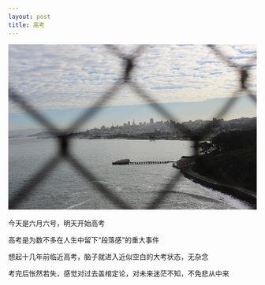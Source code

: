 ```yaml
---
layout: post
title: 高考
---
```

![/images/2016-06-06-Exam/JJS.JPG](/images/2016-06-06-Exam/JJS.JPG)

今天是六月六号，明天开始高考

高考是为数不多在人生中留下“段落感”的重大事件

想起十几年前临近高考，脑子就进入近似空白的大考状态，无杂念

考完后怅然若失，感觉对过去盖棺定论，对未来迷茫不知，不免悲从中来
